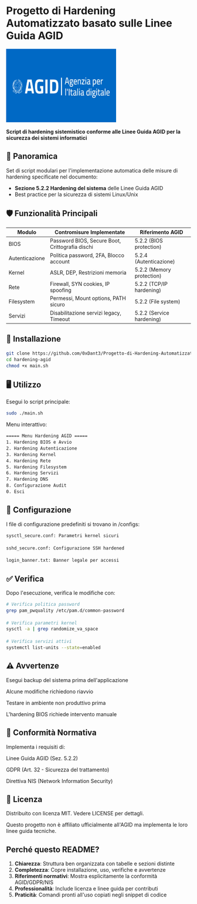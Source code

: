 # Progetto di Hardening Automatizzato basato sulle Linee Guida AGID

<img src="https://github.com/0xDant3/Progetto-di-Hardening-Automatizzato-basato-sulle-Linee-Guida-AGID/blob/main/Logo%20Agenzia%20per%20l'Italia%20Digitale.jpg" width="300" height="200">

**Script di hardening sistemistico conforme alle Linee Guida AGID per la sicurezza dei sistemi informatici**

## 📌 Panoramica

Set di script modulari per l'implementazione automatica delle misure di hardening specificate nel documento:
- **Sezione 5.2.2 Hardening del sistema** delle Linee Guida AGID
- Best practice per la sicurezza di sistemi Linux/Unix

## 🛡️ Funzionalità Principali

| Modulo | Contromisure Implementate | Riferimento AGID |
|--------|---------------------------|------------------|
| BIOS | Password BIOS, Secure Boot, Crittografia dischi | 5.2.2 (BIOS protection) |
| Autenticazione | Politica password, 2FA, Blocco account | 5.2.4 (Autenticazione) |
| Kernel | ASLR, DEP, Restrizioni memoria | 5.2.2 (Memory protection) |
| Rete | Firewall, SYN cookies, IP spoofing | 5.2.2 (TCP/IP hardening) |
| Filesystem | Permessi, Mount options, PATH sicuro | 5.2.2 (File system) |
| Servizi | Disabilitazione servizi legacy, Timeout | 5.2.2 (Service hardening) |

## 🚀 Installazione

```bash
git clone https://github.com/0xDant3/Progetto-di-Hardening-Automatizzato-basato-sulle-Linee-Guida-AGID
cd hardening-agid
chmod +x main.sh
```

## 🖥️ Utilizzo
Esegui lo script principale:
```bash
sudo ./main.sh
```

Menu interattivo:
```bash
===== Menu Hardening AGID =====
1. Hardening BIOS e Avvio
2. Hardening Autenticazione
3. Hardening Kernel
4. Hardening Rete
5. Hardening Filesystem
6. Hardening Servizi
7. Hardening DNS
8. Configurazione Audit
0. Esci
```

## 🔧 Configurazione
I file di configurazione predefiniti si trovano in /configs:

```bash
sysctl_secure.conf: Parametri kernel sicuri

sshd_secure.conf: Configurazione SSH hardened

login_banner.txt: Banner legale per accessi
```

## ✅ Verifica
Dopo l'esecuzione, verifica le modifiche con:

```bash
# Verifica politica password
grep pam_pwquality /etc/pam.d/common-password

# Verifica parametri kernel
sysctl -a | grep randomize_va_space

# Verifica servizi attivi
systemctl list-units --state=enabled
```

## ⚠️ Avvertenze
Esegui backup del sistema prima dell'applicazione

Alcune modifiche richiedono riavvio

Testare in ambiente non produttivo prima

L'hardening BIOS richiede intervento manuale

## 📜 Conformità Normativa
Implementa i requisiti di:

Linee Guida AGID (Sez. 5.2.2)

GDPR (Art. 32 - Sicurezza del trattamento)

Direttiva NIS (Network Information Security)

## 📄 Licenza
Distribuito con licenza MIT. Vedere LICENSE per dettagli.

Questo progetto non è affiliato ufficialmente all'AGID ma implementa le loro linee guida tecniche.

## Perché questo README?

1. **Chiarezza**: Struttura ben organizzata con tabelle e sezioni distinte
2. **Completezza**: Copre installazione, uso, verifiche e avvertenze
3. **Riferimenti normativi**: Mostra esplicitamente la conformità AGID/GDPR/NIS
4. **Professionalità**: Include licenza e linee guida per contributi
5. **Praticità**: Comandi pronti all'uso copiati negli snippet di codice
